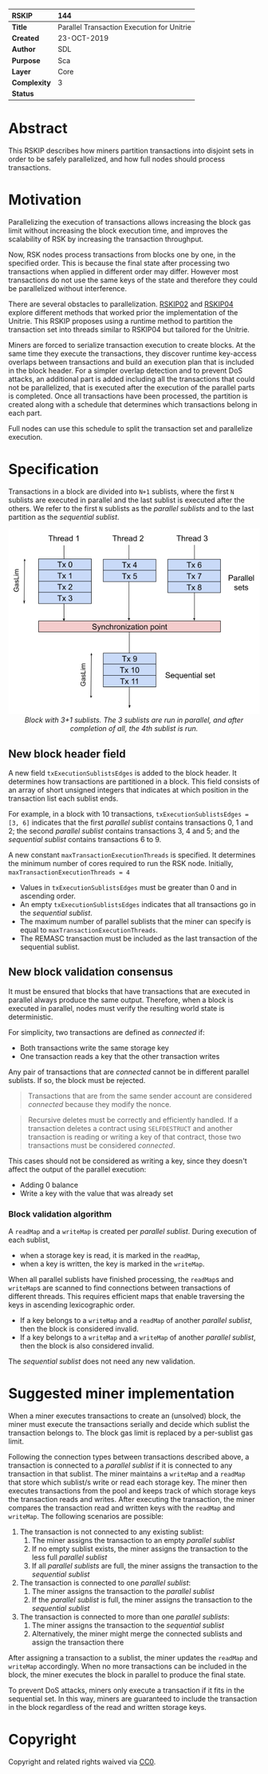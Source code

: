 
|RSKIP          |144           |
| :------------ |:-------------|
|**Title**      |Parallel Transaction Execution for Unitrie |
|**Created**    |23-OCT-2019 |
|**Author**     |SDL |
|**Purpose**    |Sca |
|**Layer**      |Core |
|**Complexity** |3 |
|**Status**     | |

# Abstract

This RSKIP describes how miners partition transactions into disjoint sets in order to be safely parallelized, and how full nodes should process transactions.

# Motivation

Parallelizing the execution of transactions allows increasing the block gas limit without increasing the block execution time, and improves the scalability of RSK by increasing the transaction throughput.

Now, RSK nodes process transactions from blocks one by one, in the specified order. This is because the final state after processing two transactions when applied in different order may differ. However most transactions do not use the same keys of the state and therefore they could be parallelized without interference.

There are several obstacles to parallelization. [RSKIP02](RSKIP02) and [RSKIP04](RSKIP04) explore different methods that worked prior the implementation of the Unitrie. This RSKIP proposes using a runtime method to partition the transaction set into threads similar to RSKIP04 but tailored for the Unitrie.

Miners are forced to serialize transaction execution to create blocks. At the same time they execute the transactions, they discover runtime key-access overlaps between transactions and build an execution plan that is included in the block header. For a simpler overlap detection and to prevent DoS attacks, an additional part is added including all the transactions that could not be parallelized, that is executed after the execution of the parallel parts is completed. Once all transactions have been processed, the partition is created along with a schedule that determines which transactions belong in each part.

Full nodes can use this schedule to split the transaction set and parallelize execution.

# Specification

Transactions in a block are divided into `N+1` sublists, where the first `N` sublists are executed in parallel and the last sublist is executed after the others. We refer to the first `N` sublists as the _parallel sublists_ and to the last partition as the _sequential sublist_.

<p align="middle">
  <img src="./RSKIP144/schedule.png" alt="Schedule" /><br />
  <em>Block with 3+1 sublists. The 3 sublists are run in parallel, and after completion of all, the 4th sublist is run.</em>
</p>

## New block header field

A new field `txExecutionSublistsEdges` is added to the block header. It determines how transactions are partitioned in a block. This field consists of an array of short unsigned integers that indicates at which position in the transaction list each sublist ends.

For example, in a block with 10 transactions, `txExecutionSublistsEdges = [3, 6]` indicates that the first _parallel sublist_ contains transactions 0, 1 and 2; the second _parallel sublist_ contains transactions 3, 4 and 5; and the _sequential sublist_ contains transactions 6 to 9.

A new constant `maxTransactionExecutionThreads` is specified. It determines the minimum number of cores required to run the RSK node. Initially, `maxTransactionExecutionThreads = 4`

- Values in `txExecutionSublistsEdges` must be greater than 0 and in ascending order.
- An empty `txExecutionSublistsEdges` indicates that all transactions go in the _sequential sublist_.
- The maximum number of parallel sublists that the miner can specify is equal to `maxTransactionExecutionThreads`.
- The REMASC transaction must be included as the last transaction of the sequential sublist.

## New block validation consensus

It must be ensured that blocks that have transactions that are executed in parallel always produce the same output. Therefore, when a block is executed in parallel, nodes must verify the resulting world state is deterministic.

For simplicity, two transactions are defined as _connected_ if:
- Both transactions write the same storage key
- One transaction reads a key that the other transaction writes

Any pair of transactions that are _connected_ cannot be in different parallel sublists. If so, the block must be rejected.

> Transactions that are from the same sender account are considered _connected_ because they modify the nonce.

> Recursive deletes must be correctly and efficiently handled. If a transaction deletes a contract using `SELFDESTRUCT` and another transaction is reading or writing a key of that contract, those two transactions must be considered _connected_.

This cases should not be considered as writing a key, since they doesn't affect the output of the parallel execution:
- Adding 0 balance
- Write a key with the value that was already set

### Block validation algorithm

A `readMap` and a `writeMap` is created per _parallel sublist_. During execution of each sublist,
- when a storage key is read, it is marked in the `readMap`,
- when a key is written, the key is marked in the `writeMap`.

When all parallel sublists have finished processing, the `readMap`s and `writeMap`s are scanned to find connections between transactions of different threads. This requires efficient maps that enable traversing the keys in ascending lexicographic order.
- If a key belongs to a `writeMap` and a `readMap` of another _parallel sublist_, then the block is considered invalid.
- If a key belongs to a `writeMap` and a `writeMap` of another _parallel sublist_, then the block is also considered invalid.

The _sequential sublist_ does not need any new validation.

# Suggested miner implementation

When a miner executes transactions to create an (unsolved) block, the miner must execute the transactions serially and decide which sublist the transaction belongs to. The block gas limit is replaced by a per-sublist gas limit.

Following the connection types between transactions described above, a transaction is connected to a _parallel sublist_ if it is connected to any transaction in that sublist. The miner maintains a `writeMap` and a `readMap` that store which sublist/s write or read each storage key. The miner then executes transactions from the pool and keeps track of which storage keys the transaction reads and writes. After executing the transaction, the miner compares the transaction read and written keys with the `readMap` and `writeMap`. The following scenarios are possible:

1. The transaction is not connected to any existing sublist:
    1. The miner assigns the transaction to an empty _parallel sublist_
    2. If no empty sublist exists, the miner assigns the transaction to the less full _parallel sublist_
    3. If all _parallel sublists_ are full, the miner assigns the transaction to the _sequential sublist_
2. The transaction is connected to one _parallel sublist_:
    1. The miner assigns the transaction to the _parallel sublist_
    2. If the _parallel sublist_ is full, the miner assigns the transaction to the _sequential sublist_
3. The transaction is connected to more than one _parallel sublists_:
    1. The miner assigns the transaction to the _sequential sublist_
    2. Alternatively, the miner might merge the connected sublists and assign the transaction there

After assigning a transaction to a sublist, the miner updates the `readMap` and `writeMap` accordingly. When no more transactions can be included in the block, the miner executes the block in parallel to produce the final state.

To prevent DoS attacks, miners only execute a transaction if it fits in the sequential set. In this way, miners are guaranteed to include the transaction in the block regardless of the read and written storage keys.

# Copyright

Copyright and related rights waived via [CC0](https://creativecommons.org/publicdomain/zero/1.0/).
